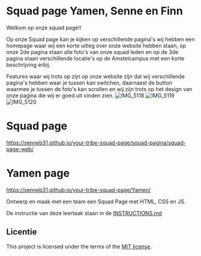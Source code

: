 # Squad page Yamen, Senne en Finn
Welkom op onze squad page!!

Op onze Squad page kan je kijken op verschillende pagina's wij hebben een homepage waar wij een korte uitleg over onze website hebben staan, op onze 2de pagina staan alle foto's van onze squad leden en op de 3de pagina staan verschillende locatie's op de Amstelcampus met een korte beschrijving erbij.

Features waar wij trots op zijn op onze website zijn dat wij verschillende pagina's hebben waar je tussen kan switchen, daarnaast de button waarmee je tussen de foto's kan scrollen en wij zijn trots op het design van onze pagina die wij er goed uit vinden zien.
![IMG_5118](https://github.com/user-attachments/assets/4588cd2f-8f87-463e-a6f7-a142b8f063de)
![IMG_5119](https://github.com/user-attachments/assets/88526f51-e9df-44f2-84bf-3e5ba9a28ed9)
![IMG_5120](https://github.com/user-attachments/assets/a875e517-1014-498f-94af-b5d264f8481c)



# Squad page
https://senneb31.github.io/your-tribe-squad-page/squad-pagina/squad-page-web/

# Yamen page
https://senneb31.github.io/your-tribe-squad-page/Yamen/

Ontwerp en maak met een team een Squad Page met HTML, CSS en JS.

De instructie van deze leertaak staan in de [INSTRUCTIONS.md](https://github.com/fdnd-task/your-tribe-squad-page/blob/main/docs/INSTRUCTIONS.md)

## Licentie

This project is licensed under the terms of the [MIT license](./LICENSE).
